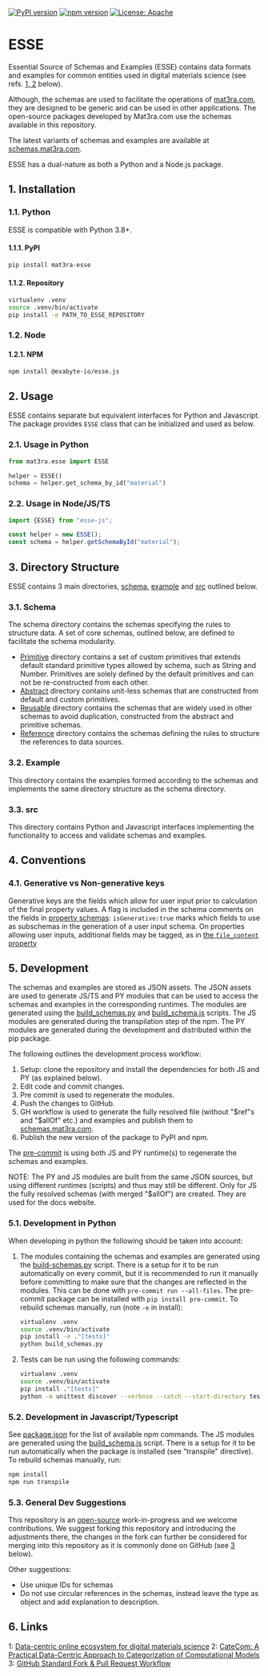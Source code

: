 [![PyPI version](https://badge.fury.io/py/esse.svg)](https://badge.fury.io/py/esse)
[![npm version](https://badge.fury.io/js/%40exabyte-io%2Fesse.js.svg)](https://badge.fury.io/js/%40exabyte-io%2Fesse.js)
[![License: Apache](https://img.shields.io/badge/License-Apache-blue.svg)](https://www.apache.org/licenses/LICENSE-2.0)

# ESSE

Essential Source of Schemas and Examples (ESSE) contains data formats and examples for common entities used in digital materials science (see refs. [1, 2](#links) below).

Although, the schemas are used to facilitate the operations of [mat3ra.com](https://mat3ra.com), they are designed to be generic and can be used in other applications. The open-source packages developed by Mat3ra.com use the schemas available in this repository.

The latest variants of schemas and examples are available at [schemas.mat3ra.com](https://schemas.mat3ra.com/).

ESSE has a dual-nature as both a Python and a Node.js package.


## 1. Installation

### 1.1. Python

ESSE is compatible with Python 3.8+.

#### 1.1.1. PyPI

```bash
pip install mat3ra-esse
```

#### 1.1.2. Repository

```bash
virtualenv .venv
source .venv/bin/activate
pip install -e PATH_TO_ESSE_REPOSITORY
```

### 1.2. Node

#### 1.2.1. NPM

```bash
npm install @exabyte-io/esse.js
```


## 2. Usage

ESSE contains separate but equivalent interfaces for Python and Javascript.
The package provides `ESSE` class that can be initialized and used as below.

### 2.1. Usage in Python

```python
from mat3ra.esse import ESSE

helper = ESSE()
schema = helper.get_schema_by_id("material")
```

### 2.2. Usage in Node/JS/TS

```javascript
import {ESSE} from "esse-js";

const helper = new ESSE();
const schema = helper.getSchemaById("material");
```


## 3. Directory Structure

ESSE contains 3 main directories, [schema](schema), [example](example) and [src](src) outlined below.

### 3.1. Schema

The schema directory contains the schemas specifying the rules to structure data. A set of core schemas, outlined below, are defined to facilitate the schema modularity.

- [Primitive](schema/core/primitive) directory contains a set of custom primitives that extends default standard primitive types allowed by schema, such as String and Number.
Primitives are solely defined by the default primitives and can not be re-constructed from each other.
- [Abstract](schema/core/abstract) directory contains unit-less schemas that are constructed from default and custom primitives.
- [Reusable](schema/core/reusable) directory contains the schemas that are widely used in other schemas to avoid duplication, constructed from the abstract and primitive schemas.
- [Reference](schema/core/reference) directory contains the schemas defining the rules to structure the references to data sources.

### 3.2. Example

This directory contains the examples formed according to the schemas and implements the same directory structure as the schema directory.

### 3.3. src

This directory contains Python and Javascript interfaces implementing the functionality to access and validate schemas and examples.


## 4. Conventions

### 4.1. Generative vs Non-generative keys
Generative keys are the fields which allow for user input prior to calculation of the final property values. A flag is included in the schema comments on the fields in [property schemas](schema/properties_directory): `isGenerative:true` marks which fields to use as subschemas in the generation of a user input schema. On properties allowing user inputs, additional fields may be tagged, as in [the `file_content` property](schema/properties_directory/non-scalar/file_content.json)


## 5. Development

The schemas and examples are stored as JSON assets. The JSON assets are used to generate JS/TS and PY modules that can be used to access the schemas and examples in the corresponding runtimes. The modules are generated using the [build_schemas.py](./build_schemas.py) and [build_schema.js](./build_schema.js) scripts. The JS modules are generated during the transpilation step of the npm. The PY modules are generated during the development and distributed within the pip package.

The following outlines the development process workflow:

1. Setup: clone the repository and install the dependencies for both JS and PY (as explained below).
2. Edit code and commit changes.
3. Pre commit is used to regenerate the modules.
4. Push the changes to GitHub.
5. GH workflow is used to generate the fully resolved file (without "$ref"s and "$allOf" etc.) and examples and publish them to [schemas.mat3ra.com](http://schemas.mat3ra.com/).
6. Publish the new version of the package to PyPI and npm.

The [pre-commit](.husky/pre-commit) is using both JS and PY runtime(s) to regenerate the schemas and examples. 

[//]: # (TODO: consider reusing JS runtime and schemas build script for PY modules for consistency)
NOTE: The PY and JS modules are built from the same JSON sources, but using different runtimes (scripts) and thus may still be different. Only for JS the fully resolved schemas (with merged "$allOf") are created. They are used for the docs website. 

### 5.1. Development in Python

When developing in python the following should be taken into account:

1. The modules containing the schemas and examples are generated using the [build-schemas.py](./build_schemas.py) script. There is a setup for it to be run automatically on every commit, but it is recommended to run it manually before committing to make sure that the changes are reflected in the modules. This can be done with `pre-commit run --all-files`. The pre-commit package can be installed with `pip install pre-commit`. To rebuild schemas manually, run (note `-e` in install):
    ```bash
    virtualenv .venv
    source .venv/bin/activate
    pip install -e ."[tests]"
    python build_schemas.py
    ```
2. Tests can be run using the following commands:
    ```bash
    virtualenv .venv
    source .venv/bin/activate
    pip install ."[tests]"
    python -m unittest discover --verbose --catch --start-directory tests/py/esse/   
    ```

### 5.2. Development in Javascript/Typescript

See [package.json](package.json) for the list of available npm commands. The JS modules are generated using the [build_schema.js](./build_schema.js) script. There is a setup for it to be run automatically when the package is installed (see "transpile" directive). To rebuild schemas manually, run:
```bash
npm install
npm run transpile
```

### 5.3. General Dev Suggestions

This repository is an [open-source](LICENSE.md) work-in-progress and we welcome contributions. We suggest forking this repository and introducing the adjustments there, the changes in the fork can further be considered for merging into this repository as it is commonly done on GitHub (see [3](#links) below).

Other suggestions:

- Use unique IDs for schemas
- Do not use circular references in the schemas, instead leave the type as object and add explanation to description.


## 6. Links

1: [Data-centric online ecosystem for digital materials science](https://arxiv.org/pdf/1902.10838.pdf)
2: [CateCom: A Practical Data-Centric Approach to Categorization of Computational Models](https://pubs.acs.org/doi/abs/10.1021/acs.jcim.2c00112)
3: [GitHub Standard Fork & Pull Request Workflow](https://gist.github.com/Chaser324/ce0505fbed06b947d962)
